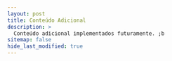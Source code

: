 ```yaml
---
layout: post
title: Conteúdo Adicional
description: >
  Conteúdo adicional implementados futuramente. ;b
sitemap: false
hide_last_modified: true
---
```


